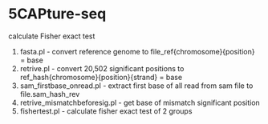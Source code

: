 # 5CAPture-seq
calculate Fisher exact test
1. fasta.pl - convert reference genome to file_ref{chromosome}{position} = base
2. retrive.pl - convert 20,502 significant positions to ref_hash{chromosome}{position}{strand} = base
3. sam_firstbase_onread.pl - extract first base of all read from sam file to file.sam_hash_rev 
4. retrive_mismatchbeforesig.pl - get base of mismatch significant position
5. fishertest.pl - calculate fisher exact test of 2 groups
